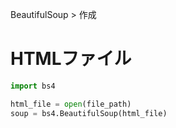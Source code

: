 BeautifulSoup > 作成
# HTMLファイル
```python
import bs4

html_file = open(file_path)
soup = bs4.BeautifulSoup(html_file)
```
